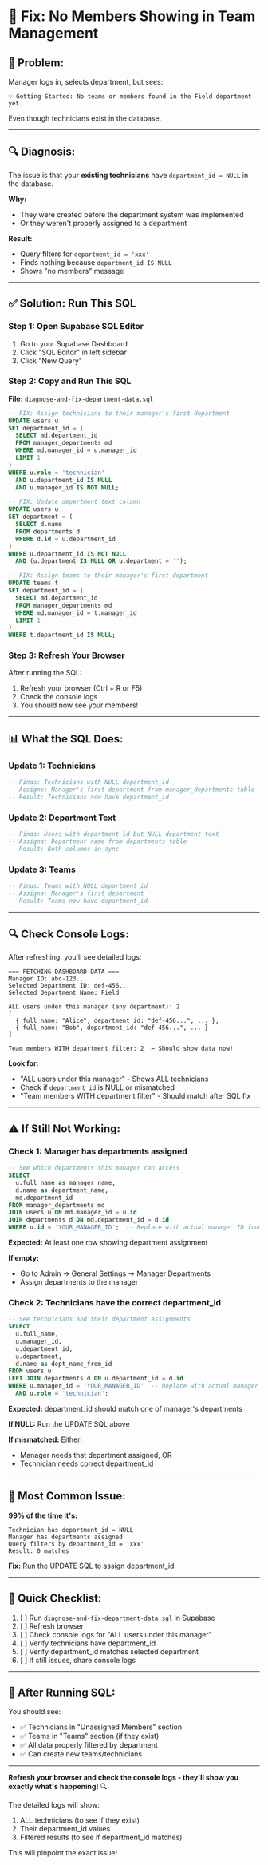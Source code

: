 # 🔧 Fix: No Members Showing in Team Management

## 🐛 **Problem:**

Manager logs in, selects department, but sees:
```
💡 Getting Started: No teams or members found in the Field department yet.
```

Even though technicians exist in the database.

---

## 🔍 **Diagnosis:**

The issue is that your **existing technicians** have `department_id = NULL` in the database.

**Why:**
- They were created before the department system was implemented
- Or they weren't properly assigned to a department

**Result:**
- Query filters for `department_id = 'xxx'`
- Finds nothing because `department_id IS NULL`
- Shows "no members" message

---

## ✅ **Solution: Run This SQL**

### **Step 1: Open Supabase SQL Editor**

1. Go to your Supabase Dashboard
2. Click "SQL Editor" in left sidebar
3. Click "New Query"

### **Step 2: Copy and Run This SQL**

**File:** `diagnose-and-fix-department-data.sql`

```sql
-- FIX: Assign technicians to their manager's first department
UPDATE users u
SET department_id = (
  SELECT md.department_id 
  FROM manager_departments md
  WHERE md.manager_id = u.manager_id
  LIMIT 1
)
WHERE u.role = 'technician' 
  AND u.department_id IS NULL
  AND u.manager_id IS NOT NULL;

-- FIX: Update department text column
UPDATE users u
SET department = (
  SELECT d.name 
  FROM departments d
  WHERE d.id = u.department_id
)
WHERE u.department_id IS NOT NULL
  AND (u.department IS NULL OR u.department = '');

-- FIX: Assign teams to their manager's first department
UPDATE teams t
SET department_id = (
  SELECT md.department_id 
  FROM manager_departments md
  WHERE md.manager_id = t.manager_id
  LIMIT 1
)
WHERE t.department_id IS NULL;
```

### **Step 3: Refresh Your Browser**

After running the SQL:
1. Refresh your browser (Ctrl + R or F5)
2. Check the console logs
3. You should now see your members!

---

## 📊 **What the SQL Does:**

### **Update 1: Technicians**
```sql
-- Finds: Technicians with NULL department_id
-- Assigns: Manager's first department from manager_departments table
-- Result: Technicians now have department_id
```

### **Update 2: Department Text**
```sql
-- Finds: Users with department_id but NULL department text
-- Assigns: Department name from departments table
-- Result: Both columns in sync
```

### **Update 3: Teams**
```sql
-- Finds: Teams with NULL department_id
-- Assigns: Manager's first department
-- Result: Teams now have department_id
```

---

## 🔍 **Check Console Logs:**

After refreshing, you'll see detailed logs:

```
=== FETCHING DASHBOARD DATA ===
Manager ID: abc-123...
Selected Department ID: def-456...
Selected Department Name: Field

ALL users under this manager (any department): 2
[
  { full_name: "Alice", department_id: "def-456...", ... },
  { full_name: "Bob", department_id: "def-456...", ... }
]

Team members WITH department filter: 2  ← Should show data now!
```

**Look for:**
- "ALL users under this manager" - Shows ALL technicians
- Check if `department_id` is NULL or mismatched
- "Team members WITH department filter" - Should match after SQL fix

---

## ⚠️ **If Still Not Working:**

### **Check 1: Manager has departments assigned**

```sql
-- See which departments this manager can access
SELECT 
  u.full_name as manager_name,
  d.name as department_name,
  md.department_id
FROM manager_departments md
JOIN users u ON md.manager_id = u.id
JOIN departments d ON md.department_id = d.id
WHERE u.id = 'YOUR_MANAGER_ID';  -- Replace with actual manager ID from console
```

**Expected:** At least one row showing department assignment

**If empty:**
- Go to Admin → General Settings → Manager Departments
- Assign departments to the manager

### **Check 2: Technicians have the correct department_id**

```sql
-- See technicians and their department assignments
SELECT 
  u.full_name,
  u.manager_id,
  u.department_id,
  u.department,
  d.name as dept_name_from_id
FROM users u
LEFT JOIN departments d ON u.department_id = d.id
WHERE u.manager_id = 'YOUR_MANAGER_ID'  -- Replace with actual manager ID
  AND u.role = 'technician';
```

**Expected:** department_id should match one of manager's departments

**If NULL:** Run the UPDATE SQL above

**If mismatched:** Either:
- Manager needs that department assigned, OR
- Technician needs correct department_id

---

## 🎯 **Most Common Issue:**

**99% of the time it's:**

```
Technician has department_id = NULL
Manager has departments assigned
Query filters by department_id = 'xxx'
Result: 0 matches
```

**Fix:** Run the UPDATE SQL to assign department_id

---

## 📝 **Quick Checklist:**

1. [ ] Run `diagnose-and-fix-department-data.sql` in Supabase
2. [ ] Refresh browser
3. [ ] Check console logs for "ALL users under this manager"
4. [ ] Verify technicians have department_id
5. [ ] Verify department_id matches selected department
6. [ ] If still issues, share console logs

---

## 🚀 **After Running SQL:**

You should see:
- ✅ Technicians in "Unassigned Members" section
- ✅ Teams in "Teams" section (if they exist)
- ✅ All data properly filtered by department
- ✅ Can create new teams/technicians

---

**Refresh your browser and check the console logs - they'll show you exactly what's happening!** 🔍

The detailed logs will show:
1. ALL technicians (to see if they exist)
2. Their department_id values
3. Filtered results (to see if department_id matches)

This will pinpoint the exact issue!

